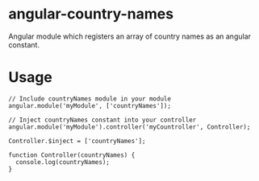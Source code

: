 # angular-country-names
Angular module which registers an array of country names as an angular constant.

# Usage

```
// Include countryNames module in your module
angular.module('myModule', ['countryNames']);

// Inject countryNames constant into your controller
angular.module('myModule').controller('myCountroller', Controller);

Controller.$inject = ['countryNames'];

function Controller(countryNames) {
  console.log(countryNames);
}
```
